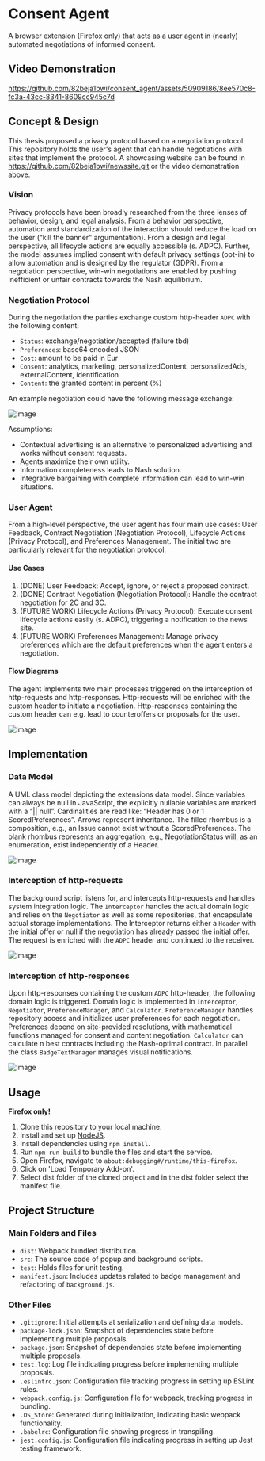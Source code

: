 # Consent Agent
A browser extension (Firefox only) that acts as a user agent in (nearly) automated negotiations of informed consent.

## Video Demonstration

https://github.com/82beja1bwi/consent_agent/assets/50909186/8ee570c8-fc3a-43cc-8341-8609cc945c7d

## Concept & Design

This thesis proposed a privacy protocol based on a negotiation protocol. This repository holds the user's agent that can handle negotiations with sites that implement the protocol. A showcasing website can be found in https://github.com/82beja1bwi/newssite.git or the video demonstration above. 

### Vision

Privacy protocols have been broadly researched from the three lenses of behavior, design, and legal analysis. From a behavior perspective, automation and standardization of the interaction should reduce the load on the user (“kill the banner” argumentation). From a design and legal perspective, all lifecycle actions are equally accessible (s. ADPC). Further, the model assumes implied consent with default privacy settings (opt-in) to allow automation and is designed by the regulator (GDPR). From a negotiation perspective, win-win negotiations are enabled by pushing inefficient or unfair contracts towards the Nash equilibrium.

### Negotiation Protocol

During the negotiation the parties exchange custom http-header `ADPC` with the following content:
- `Status`: exchange/negotiation/accepted (failure tbd)
- `Preferences`: base64 encoded JSON
- `Cost`: amount to be paid in Eur
- `Consent`: analytics, marketing, personalizedContent, personalizedAds, externalContent, identification
- `Content`: the granted content in percent (%)

An example negotiation could have the following message exchange:

![image](https://github.com/82beja1bwi/consent_agent/assets/50909186/0e3f332b-ec8b-422b-adec-020c1f04e2b6)

Assumptions:
- Contextual advertising is an alternative to personalized advertising and works without consent requests.
- Agents maximize their own utility.
- Information completeness leads to Nash solution.
- Integrative bargaining with complete information can lead to win-win situations.

### User Agent

From a high-level perspective, the user agent has four main use cases: User Feedback, Contract Negotiation (Negotiation Protocol), Lifecycle Actions (Privacy Protocol), and Preferences Management. The initial two are particularly relevant for the negotiation protocol.

#### Use Cases
1. (DONE) User Feedback: Accept, ignore, or reject a proposed contract.
2. (DONE) Contract Negotiation (Negotiation Protocol): Handle the contract negotiation for 2C and 3C.
3. (FUTURE WORK) Lifecycle Actions (Privacy Protocol): Execute consent lifecycle actions easily (s. ADPC), triggering a notification to the news site.
4. (FUTURE WORK) Preferences Management: Manage privacy preferences which are the default preferences when the agent enters a negotiation.

#### Flow Diagrams
The agent implements two main processes triggered on the interception of http-requests and http-responses. Http-requests will be enriched with the custom header to initiate a negotiation. Http-responses containing the custom header can e.g. lead to counteroffers or proposals for the user.

![image](https://github.com/82beja1bwi/consent_agent/assets/50909186/ae6c99c5-6a71-4ff3-85aa-e6dc2c0838ca)

## Implementation
### Data Model
A UML class model depicting the extensions data model. Since variables can always be null in JavaScript, the explicitly nullable variables are marked with a “|| null”. Cardinalities are read like: “Header has 0 or 1 ScoredPreferences”. Arrows represent inheritance. The filled rhombus is a composition, e.g., an Issue cannot exist without a ScoredPreferences. The blank rhombus represents an aggregation, e.g., NegotiationStatus will, as an enumeration, exist independently of a Header. 

![image](https://github.com/82beja1bwi/consent_agent/assets/50909186/65d6a2b7-71a2-4415-8072-9d569cf5b97b)
### Interception of http-requests
The background script listens for, and intercepts http-requests and handles system integration logic. The `Interceptor` handles the actual domain logic and relies on the `Negotiator` as well as some repositories, that encapsulate actual storage implementations. The Interceptor returns either a `Header` with the initial offer or null if the negotiation has already passed the initial offer. The request is enriched with the `ADPC` header and continued to the receiver.

![image](https://github.com/82beja1bwi/consent_agent/assets/50909186/afec40e0-9996-4448-b0ab-f70e8ea4b5cc)
### Interception of http-responses
Upon http-responses containing the custom `ADPC` http-header, the following domain logic is triggered. Domain logic is implemented in `Interceptor`, `Negotiator`, `PreferenceManager`, and `Calculator`. `PreferenceManager` handles repository access and initializes user preferences for each negotiation. Preferences depend on site-provided resolutions, with mathematical functions managed for consent and content negotiation. `Calculator` can calculate n best contracts including the Nash-optimal contract. In parallel the class `BadgeTextManager` manages visual notifications.

![image](https://github.com/82beja1bwi/consent_agent/assets/50909186/c7145e1e-4cd2-4abe-8d25-7fabd863e90c)




## Usage 

**Firefox only!**
  
1. Clone this repository to your local machine.
2. Install and set up [NodeJS](https://nodejs.org/en/download/package-manager/current).
3. Install dependencies using `npm install`.
4. Run `npm run build` to bundle the files and start the service. 
5. Open Firefox, navigate to `about:debugging#/runtime/this-firefox`.
6. Click on 'Load Temporary Add-on'.
7. Select dist folder of the cloned project and in the dist folder select the manifest file.

## Project Structure
### Main Folders and Files
- `dist`: Webpack bundled distribution.
- `src`: The source code of popup and background scripts. 
- `test`: Holds files for unit testing.
- `manifest.json`: Includes updates related to badge management and refactoring of `background.js`.

### Other Files
- `.gitignore`: Initial attempts at serialization and defining data models.
- `package-lock.json`: Snapshot of dependencies state before implementing multiple proposals.
- `package.json`: Snapshot of dependencies state before implementing multiple proposals.
- `test.log`: Log file indicating progress before implementing multiple proposals.
- `.eslintrc.json`: Configuration file tracking progress in setting up ESLint rules.
- `webpack.config.js`: Configuration file for webpack, tracking progress in bundling.
- `.DS_Store`: Generated during initialization, indicating basic webpack functionality.
- `.babelrc`: Configuration file showing progress in transpiling.
- `jest.config.js`: Configuration file indicating progress in setting up Jest testing framework.
